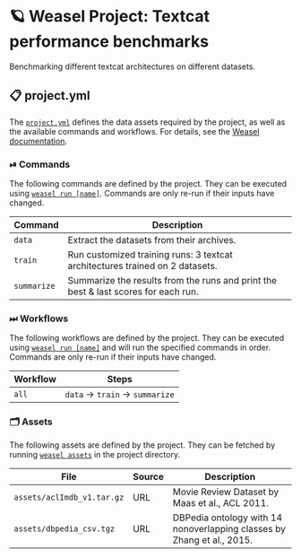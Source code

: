 <!-- WEASEL: AUTO-GENERATED DOCS START (do not remove) -->

# 🪐 Weasel Project: Textcat performance benchmarks

Benchmarking different textcat architectures on different datasets.

## 📋 project.yml

The [`project.yml`](project.yml) defines the data assets required by the
project, as well as the available commands and workflows. For details, see the
[Weasel documentation](https://github.com/explosion/weasel).

### ⏯ Commands

The following commands are defined by the project. They
can be executed using [`weasel run [name]`](https://github.com/explosion/weasel/tree/main/docs/cli.md#rocket-run).
Commands are only re-run if their inputs have changed.

| Command | Description |
| --- | --- |
| `data` | Extract the datasets from their archives. |
| `train` | Run customized training runs: 3 textcat architectures trained on 2 datasets. |
| `summarize` | Summarize the results from the runs and print the best & last scores for each run. |

### ⏭ Workflows

The following workflows are defined by the project. They
can be executed using [`weasel run [name]`](https://github.com/explosion/weasel/tree/main/docs/cli.md#rocket-run)
and will run the specified commands in order. Commands are only re-run if their
inputs have changed.

| Workflow | Steps |
| --- | --- |
| `all` | `data` &rarr; `train` &rarr; `summarize` |

### 🗂 Assets

The following assets are defined by the project. They can
be fetched by running [`weasel assets`](https://github.com/explosion/weasel/tree/main/docs/cli.md#open_file_folder-assets)
in the project directory.

| File | Source | Description |
| --- | --- | --- |
| `assets/aclImdb_v1.tar.gz` | URL | Movie Review Dataset by Maas et al., ACL 2011. |
| `assets/dbpedia_csv.tgz` | URL | DBPedia ontology with 14 nonoverlapping classes by Zhang et al., 2015. |

<!-- WEASEL: AUTO-GENERATED DOCS END (do not remove) -->